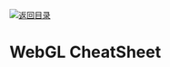 [![返回目录](https://parg.co/UCb)](https://github.com/wxyyxc1992/Awesome-CheatSheet)

# WebGL CheatSheet

